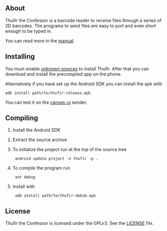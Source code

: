 ## About

Thufir the Confessor is a barcode reader to receive files through a series of
2D barcodes. The programs to send files are easy to port and even short enough
to be typed in.

You can read more in the
[manual](http://thufirtheconfessor.github.io/thufirtheconfessor/manual.html).

## Installing

You must enable
[unknown sources](http://developer.android.com/tools/publishing/publishing_overview.html#unknown-sources)
to install Thufir. After that you can download and install the precompiled app
on the phone.

Alternatively if you have set up the Android SDK you can install the apk with

    adb install path/to/thufir-release.apk

You can test it on the
[canvas-ui](http://thufirtheconfessor.github.io/thufirtheconfessor/html5/canvas-ui.html)
sender.

## Compiling

1. Install the Android SDK
2. Extract the source archive
3. To initialize the project run at the top of the source tree

        android update project -n thufir -p .

4. To compile the program run

        ant debug

5. Install with

        adb install path/to/thufir-debub.apk

## License

Thufir the Confessor is licensed under the GPLv3.
See the [LICENSE](http://thufirtheconfessor.github.io/thufirtheconfessor/LICENSE.txt) file.
